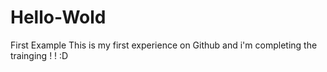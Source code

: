 # Hello-Wold
First Example 
This is my first experience on Github and i'm completing the trainging ! ! :D
